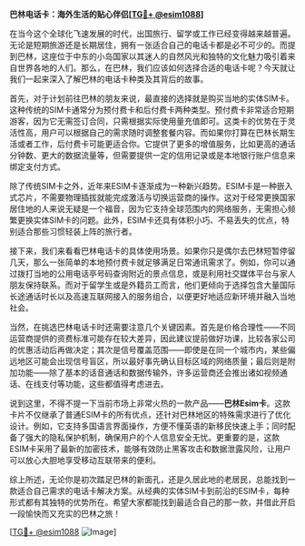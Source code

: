 **巴林电话卡：海外生活的贴心伴侣[[TG💪+ @esim1088](https://t.me/s/esim1088)]**

在当今这个全球化飞速发展的时代，出国旅行、留学或工作已经变得越来越普遍。无论是短期旅游还是长期居住，拥有一张适合自己的电话卡都是必不可少的。而提到巴林，这座位于中东的小岛国家以其迷人的自然风光和独特的文化魅力吸引着来自世界各地的人们。那么，在巴林，我们应该如何选择合适的电话卡呢？今天就让我们一起来深入了解巴林的电话卡种类及其背后的故事。

首先，对于计划前往巴林的朋友来说，最直接的选择就是购买当地的实体SIM卡。这种传统的SIM卡通常分为预付费卡和后付费卡两种类型。预付费卡非常适合短期游客，因为它无需签订合同，只需根据实际使用量充值即可。这类卡的优势在于灵活性高，用户可以根据自己的需求随时调整套餐内容。而如果你打算在巴林长期生活或者工作，后付费卡可能更适合你。它提供了更多的增值服务，比如更高的通话分钟数、更大的数据流量等，但需要提供一定的信用记录或是本地银行账户信息来绑定支付方式。

除了传统SIM卡之外，近年来ESIM卡逐渐成为一种新兴趋势。ESIM卡是一种嵌入式芯片，不需要物理插拔就能完成激活与切换运营商的操作。这对于经常更换国家居住地的人来说无疑是一个福音，因为它支持全球范围内的网络服务，无需担心频繁更换实体SIM卡的问题。此外，ESIM卡还具有体积小巧、不易丢失的优点，特别适合那些习惯轻装上阵的旅行者。

接下来，我们来看看巴林电话卡的具体使用场景。如果你只是偶尔去巴林短暂停留几天，那么一张简单的本地预付费卡就足够满足日常通讯需求了。例如，你可以通过拨打当地的公用电话亭号码查询附近的景点信息，或是利用社交媒体平台与家人朋友保持联系。而对于留学生或是外籍员工而言，他们更倾向于选择包含大量国际长途通话时长以及高速互联网接入的服务组合，以便更好地适应新环境并融入当地社会。

当然，在挑选巴林电话卡时还需要注意几个关键因素。首先是价格合理性——不同运营商提供的资费标准可能存在较大差异，因此建议提前做好功课，比较各家公司的优惠活动后再做决定；其次是信号覆盖范围——即使是在同一个城市内，某些偏远地区可能会出现信号盲区，所以最好事先确认目标区域的网络质量；最后则是附加功能——除了基本的话音通话和数据传输外，许多运营商还会推出诸如视频通话、在线支付等功能，这些都值得考虑进去。

说到这里，不得不提一下当前市场上非常火热的一款产品——**巴林Esim卡**。这款卡片不仅继承了普通ESIM卡的所有优点，还针对巴林地区的特殊需求进行了优化设计。例如，它支持多国语言界面操作，方便不懂英语的新移民快速上手；同时配备了强大的隐私保护机制，确保用户的个人信息安全无忧。更重要的是，这款ESIM卡采用了最新的加密技术，能够有效防止黑客攻击和数据泄露风险，让用户可以放心大胆地享受移动互联带来的便利。

综上所述，无论你是初次踏足巴林的新面孔，还是久居此地的老居民，总能找到一款适合自己需求的电话卡解决方案。从经典的实体SIM卡到前沿的ESIM卡，每种形式都有其独特的优势所在。希望大家都能找到最适合自己的那一款，并借此开启一段愉快而又充实的巴林之旅！

[[TG💪+ @esim1088](https://t.me/s/esim1088) ![Image](https://i.postimg.cc/4NQfJmqS/Snipaste-2025-05-13-00-14-12.png)]